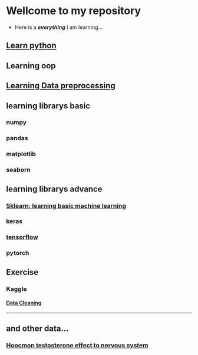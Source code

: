 # Wellcome to my repository

- Here is a ***everything*** I am learning...

## [Learn python](learn_python/readme.md)

## Learning oop

## [Learning Data preprocessing](/learn_preproccessing/readme.md)

## learning librarys basic

### numpy

### pandas

### matplotlib

### seaborn

## learning librarys advance

### [Sklearn: learning basic machine learning](learn_sklearn/readme.md)

### keras

### [tensorflow](/tensorflow/readme.md)

### pytorch

## Exercise

### Kaggle

#### [Data Cleaning](/exercise_kaggle/data_cleaning/readme.md)

---

## and other data...

### [Hoocmon testosterone effect to nervous system](TesEffectToNervousSystem/readme.md)

